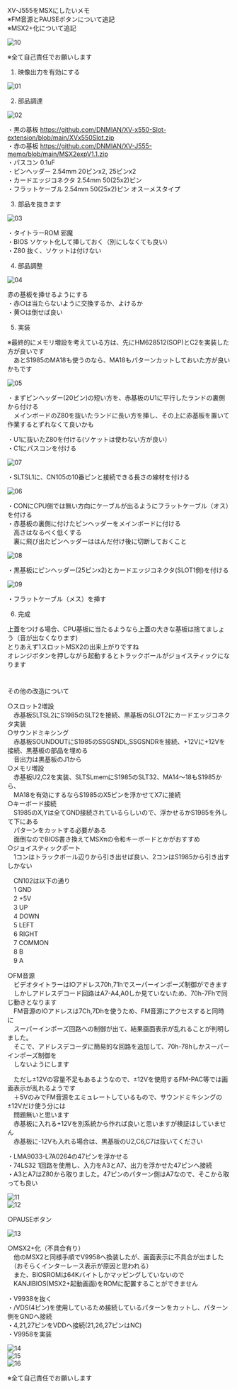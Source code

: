   
XV-J555をMSXにしたいメモ  
※FM音源とPAUSEボタンについて追記  
※MSX2+化について追記  
  
![10](/jpg/10.jpg)  
  
※全て自己責任でお願いします  
   
1. 映像出力を有効にする  
  
![01](/jpg/01.jpg)  
  
2. 部品調達  
  
![02](/jpg/02.jpg)  
  
・黒の基板 https://github.com/DNMIAN/XV-x550-Slot-extension/blob/main/XVx550Slot.zip  
・赤の基板 https://github.com/DNMIAN/XV-J555-memo/blob/main/MSX2expV1.1.zip  
・パスコン 0.1uF  
・ピンヘッダー 2.54mm 20ピンx2, 25ピンx2  
・カードエッジコネクタ 2.54mm 50(25x2)ピン  
・フラットケーブル 2.54mm 50(25x2)ピン オスーメスタイプ  
  
3. 部品を抜きます  
  
![03](/jpg/03.jpg)  
  
・タイトラーROM 邪魔  
・BIOS ソケット化して挿しておく（別にしなくても良い）  
・Z80 抜く、ソケットは付けない  
  
4. 部品調整  
  
![04](/jpg/04.jpg)  
  
赤の基板を挿せるようにする  
・赤○は当たらないように交換するか、よけるか  
・黄○は倒せば良い  
  
5. 実装  
  
※最終的にメモリ増設を考えている方は、先にHM628512(SOP)とC2を実装した方が良いです  
　あとS1985のMA18も使うのなら、MA18もパターンカットしておいた方が良いかもです  
  
![05](/jpg/05.jpg)  
  
・まずピンヘッダー(20ピン)の短い方を、赤基板のU1に平行したランドの裏側から付ける  
　メインボードのZ80を抜いたランドに長い方を挿し、その上に赤基板を置いて作業するとずれなくて良いかも  
  
・U1に抜いたZ80を付ける(ソケットは使わない方が良い）  
・C1にパスコンを付ける  
  
![07](/jpg/07.jpg)  
  
・SLTSL1に、CN105の10番ピンと接続できる長さの線材を付ける  
  
![06](/jpg/06.jpg)  
  
・CONにCPU側では無い方向にケーブルが出るようにフラットケーブル（オス）を付ける  
・赤基板の裏側に付けたピンヘッダーをメインボードに付ける  
　高さはなるべく低くする  
　裏に飛び出たピンヘッダーははんだ付け後に切断しておくこと  
  
![08](/jpg/08.jpg)  
  
・黒基板にピンヘッダー(25ピンx2)とカードエッジコネクタ(SLOT1側)を付ける  
  
![09](/jpg/09.jpg)  
  
・フラットケーブル（メス）を挿す  
  
6. 完成  
  
上蓋をつける場合、CPU基板に当たるようなら上蓋の大きな基板は捨てましょう（音が出なくなります)  
とりあえず1スロットMSX2の出来上がりですね  
オレンジボタンを押しながら起動するとトラックボールがジョイスティックになります  
　  
　  
その他の改造について  
  
○スロット2増設  
　赤基板SLTSL2にS1985のSLT2を接続、黒基板のSLOT2にカードエッジコネクタ実装  
○サウンドミキシング  
　赤基板SOUNDOUTにS1985のSSGSNDL,SSGSNDRを接続、+12Vに+12Vを接続、黒基板の部品を埋める  
　音出力は黒基板のJ1から  
○メモリ増設  
　赤基板U2,C2を実装、SLTSLmemにS1985のSLT32、MA14～18もS1985から、  
　MA18を有効にするならS1985のX5ピンを浮かせてX7に接続  
○キーボード接続  
　S1985のX,Yは全てGND接続されているらしいので、浮かせるかS1985を外して下にある  
　パターンをカットする必要がある  
　面倒なのでBIOS書き換えてMSXπの令和キーボードとかがおすすめ  
○ジョイスティックポート  
　1コンはトラックボール辺りから引き出せば良い、2コンはS1985から引き出すしかない  
  
　CN102は以下の通り  
　1 GND  
　2 +5V  
　3 UP  
　4 DOWN  
　5 LEFT  
　6 RIGHT  
　7 COMMON  
　8 B  
　9 A  
  
○FM音源  
　ビデオタイトラーはIOアドレス70h,71hでスーパーインポーズ制御ができます  
　しかしアドレスデコード回路はA7-A4,A0しか見ていないため、70h-7Fhで同じ動きとなります  
　FM音源のIOアドレスは7Ch,7Dhを使うため、FM音源にアクセスすると同時に  
　スーパーインポーズ回路への制御が出て、結果画面表示が乱れることが判明しました。  
　そこで、アドレスデコーダに簡易的な回路を追加して、70h-78hしかスーパーインポーズ制御を  
　しないようにします  
  
　ただし±12Vの容量不足もあるようなので、±12Vを使用するFM-PAC等では画面表示が乱れるようです  
　＋5VのみでFM音源をエミュレートしているもので、サウンドミキシングの±12Vだけ使う分には  
　問題無いと思います  
　赤基板に入れる+12Vを別系統から作れば良いと思いますが検証はしていません  
　赤基板に-12Vも入れる場合は、黒基板のU2,C6,C7は抜いてください  
  
・LMA9033-L7A0264の47ピンを浮かせる  
・74LS32 1回路を使用し、入力をA3とA7、出力を浮かせた47ピンへ接続  
・A3とA7はZ80から取りました。47ピンのパターン側はA7なので、そこから取っても良い  
  
![11](/jpg/11.jpg)  
![12](/jpg/12.jpg)  
  
○PAUSEボタン  

![13](/jpg/13.jpg)  

○MSX2+化（不具合有り）  
　他のMSX2と同様手順でV9958へ換装したが、画面表示に不具合が出ました  
　（おそらくインターレース表示が原因と思われる）  
　また、BIOSROMは64Kバイトしかマッピングしていないので  
　KANJIBIOS(MSX2+起動画面)をROMに配置することができません  
  
・V9938を抜く  
・/VDS(4ピン)を使用しているため接続しているパターンをカットし、パターン側をGNDへ接続  
・4,21,27ピンをVDDへ接続(21,26,27ピンはNC)  
・V9958を実装
  
![14](/jpg/14.jpg)  
![15](/jpg/15.jpg)  
![16](/jpg/16.jpg)  
  
  
※全て自己責任でお願いします  
  
